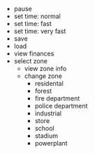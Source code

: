 - pause
- set time: normal
- set time: fast
- set time: very fast
- save
- load
- view finances
- select zone
    - view zone info
    - change zone
        - residental
        - forest
        - fire department
        - police department
        - industrial
        - store
        - school
        - stadium
        - powerplant
